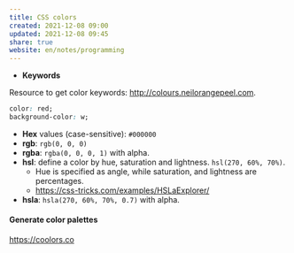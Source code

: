 ```yaml
---  
title: CSS colors  
created: 2021-12-08 09:00  
updated: 2021-12-08 09:45  
share: true  
website: en/notes/programming  
---  
```

  
- **Keywords**  
  
Resource to get color keywords: <http://colours.neilorangepeel.com>.  
  
```css  
color: red;  
background-color: w;  
```  
  
- **Hex** values (case-sensitive): `#000000`  
- **rgb**: `rgb(0, 0, 0)`  
- **rgba**: `rgba(0, 0, 0, 1)` with alpha.  
- **hsl**: define a color by hue, saturation and lightness. `hsl(270, 60%, 70%)`.  
  - Hue is specified as angle, while saturation, and lightness are percentages.  
  - <https://css-tricks.com/examples/HSLaExplorer/>  
- **hsla**: `hsla(270, 60%, 70%, 0.7)` with alpha.  
  
#### Generate color palettes  
  
<https://coolors.co>  
